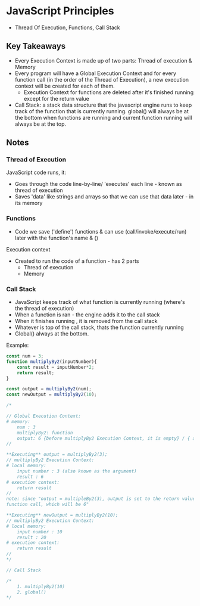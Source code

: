 # JavaScript Principles
- Thread Of Execution, Functions, Call Stack

## Key Takeaways
- Every Execution Context is made up of two parts: Thread of execution & Memory
- Every program will have a Global Execution Context and for every function call (in the order of the Thread of Execution), a new execution context will be created for each of them.
    - Execution Context for functions are deleted after it's finished running except for the return value
- Call Stack: a stack data structure that the javascript engine runs to keep track of the function that is currently running. global() will always be at the bottom when functions are running and current function running will always be at the top.

## Notes

### Thread of Execution
JavaScript code runs, it:
- Goes through the code line-by-line/ 'executes' each line -  known as thread of execution
- Saves 'data' like strings and arrays so that we can use that data later - in its memory

### Functions
- Code we save ('define') functions & can use (call/invoke/execute/run) later with the function's name & ()

Execution context
- Created to run the code of a function - has 2 parts
    - Thread of execution
    - Memory

### Call Stack
- JavaScript keeps track of what function is currently running (where's the thread of execution)
- When a function is ran -  the engine adds it to the call stack
- When it finishes running , it is removed from the call stack
- Whatever is top of the call stack, thats the function currently running
- Global() always at the bottom.

Example:

```javascript
const num = 3; 
function multiplyBy2(inputNumber){
	const result = inputNumber*2;
	return result;
}

const output = multiplyBy2(num);
const newOutput = multiplyBy2(10);
```

```javascript
/* 

// Global Execution Context:
# memory:
	num : 3
	multiplyBy2: function
	output: 6 {before multiplyBy2 Execution Context, it is empty} / { after, it is 6}
//

**Executing** output = multiplyBy2(3);
// multiplyBy2 Execution Context:
# local memory:
	input number : 3 (also known as the argument)
	result : 6
# execution context:
	return result 
//
note: since "output = multipleBy2(3), output is set to the return value of the 
function call, which will be 6"

**Executing** newOutput = multiplyBy2(10);
// multiplyBy2 Execution Context:
# local memory:
	input number : 10
	result : 20
# execution context:
	return result 
//
*/
```

```javascript
// Call Stack

/* 
	1. multiplyBy2(10)
	2. global()
*/
```